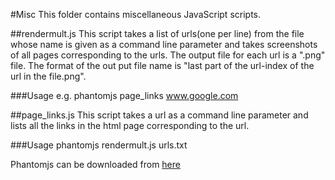 #Misc
This folder contains miscellaneous JavaScript scripts.

##rendermult.js
This script takes a list of urls(one per line) from the file whose name is given as a command line parameter and takes screenshots of all pages corresponding to the urls. The output file for each url is a ".png" file. The format of the out put file name is
"last part of the url-index of the url in the file.png". 

###Usage
e.g. phantomjs page_links www.google.com


##page_links.js
This script takes a url as a command line parameter and lists all the links in the html page corresponding to the url.

###Usage
phantomjs rendermult.js urls.txt


Phantomjs can be downloaded from [here](http://phantomjs.org/download.html)